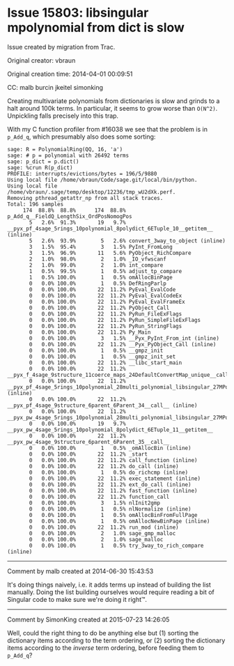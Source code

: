 # Issue 15803: libsingular mpolynomial from dict is slow

Issue created by migration from Trac.

Original creator: vbraun

Original creation time: 2014-04-01 00:09:51

CC:  malb burcin jkeitel simonking

Creating multivariate polynomials from dictionaries is slow and grinds to a halt around 100k terms. In particular, it seems to grow worse than `O(N^2)`. Unpickling falls precisely into this trap.

With my C function profiler from #16038 we see that the problem is in `p_Add_q`, which presumably also does some sorting:

```
sage: R = PolynomialRing(QQ, 16, 'a')
sage: # p = polynomial with 26492 terms
sage: p_dict = p.dict()
sage: %crun R(p_dict)
PROFILE: interrupts/evictions/bytes = 196/5/9880
Using local file /home/vbraun/Code/sage.git/local/bin/python.
Using local file /home/vbraun/.sage/temp/desktop/12236/tmp_wU2dXk.perf.
Removing pthread_getattr_np from all stack traces.
Total: 196 samples
     174  88.8%  88.8%      174  88.8% p_Add_q__FieldQ_LengthSix_OrdPosNomogPos
       5   2.6%  91.3%       19   9.7% __pyx_pf_4sage_5rings_10polynomial_8polydict_6ETuple_10__getitem__ (inline)
       5   2.6%  93.9%        5   2.6% convert_3way_to_object (inline)
       3   1.5%  95.4%        3   1.5% PyInt_FromLong
       3   1.5%  96.9%       11   5.6% PyObject_RichCompare
       2   1.0%  98.0%        2   1.0% _IO_vfwscanf
       2   1.0%  99.0%        2   1.0% int_compare
       1   0.5%  99.5%        1   0.5% adjust_tp_compare
       1   0.5% 100.0%        1   0.5% omAllocBinPage
       0   0.0% 100.0%        1   0.5% DefRingParlp
       0   0.0% 100.0%       22  11.2% PyEval_EvalCode
       0   0.0% 100.0%       22  11.2% PyEval_EvalCodeEx
       0   0.0% 100.0%       22  11.2% PyEval_EvalFrameEx
       0   0.0% 100.0%       22  11.2% PyObject_Call
       0   0.0% 100.0%       22  11.2% PyRun_FileExFlags
       0   0.0% 100.0%       22  11.2% PyRun_SimpleFileExFlags
       0   0.0% 100.0%       22  11.2% PyRun_StringFlags
       0   0.0% 100.0%       22  11.2% Py_Main
       0   0.0% 100.0%        3   1.5% __Pyx_PyInt_From_int (inline)
       0   0.0% 100.0%       22  11.2% __Pyx_PyObject_Call (inline)
       0   0.0% 100.0%        1   0.5% __gmpz_init
       0   0.0% 100.0%        1   0.5% __gmpz_init_set
       0   0.0% 100.0%       22  11.2% __libc_start_main
       0   0.0% 100.0%       22  11.2% __pyx_f_4sage_9structure_11coerce_maps_24DefaultConvertMap_unique__call_
       0   0.0% 100.0%       22  11.2% __pyx_pf_4sage_5rings_10polynomial_28multi_polynomial_libsingular_27MPolynomialRing_libsingular_12_element_constructor_ (inline)
       0   0.0% 100.0%       22  11.2% __pyx_pf_4sage_9structure_6parent_6Parent_34__call__ (inline)
       0   0.0% 100.0%       22  11.2% __pyx_pw_4sage_5rings_10polynomial_28multi_polynomial_libsingular_27MPolynomialRing_libsingular_13_element_constructor_
       0   0.0% 100.0%       19   9.7% __pyx_pw_4sage_5rings_10polynomial_8polydict_6ETuple_11__getitem__
       0   0.0% 100.0%       22  11.2% __pyx_pw_4sage_9structure_6parent_6Parent_35__call__
       0   0.0% 100.0%        1   0.5% _omAllocBin (inline)
       0   0.0% 100.0%       22  11.2% _start
       0   0.0% 100.0%       22  11.2% call_function (inline)
       0   0.0% 100.0%       22  11.2% do_call (inline)
       0   0.0% 100.0%        1   0.5% do_richcmp (inline)
       0   0.0% 100.0%       22  11.2% exec_statement (inline)
       0   0.0% 100.0%       22  11.2% ext_do_call (inline)
       0   0.0% 100.0%       22  11.2% fast_function (inline)
       0   0.0% 100.0%       22  11.2% function_call
       0   0.0% 100.0%        3   1.5% nlInit2gmp
       0   0.0% 100.0%        1   0.5% nlNormalize (inline)
       0   0.0% 100.0%        1   0.5% omAllocBinFromFullPage
       0   0.0% 100.0%        1   0.5% omAllocNewBinPage (inline)
       0   0.0% 100.0%       22  11.2% run_mod (inline)
       0   0.0% 100.0%        2   1.0% sage_gmp_malloc
       0   0.0% 100.0%        2   1.0% sage_malloc
       0   0.0% 100.0%        1   0.5% try_3way_to_rich_compare (inline)
```



---

Comment by malb created at 2014-06-30 15:43:53

It's doing things naively, i.e. it adds terms up instead of building the list manually. Doing the list building ourselves would require reading a bit of Singular code to make sure we're doing it right™.


---

Comment by SimonKing created at 2015-07-23 14:26:05

Well, could the right thing to do be anything else but (1) sorting the dictionary items according to the term ordering, or (2) sorting the dictionary items according to the *inverse* term ordering, before feeding them to `p_Add_q`?
